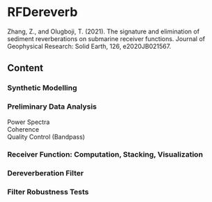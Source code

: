 # RFDereverb
Zhang, Z., and Olugboji, T. (2021). The signature and elimination of sediment reverberations on submarine receiver functions. Journal of Geophysical Research: Solid Earth, 126, e2020JB021567.

## Content

### Synthetic Modelling


### Preliminary Data Analysis
Power Spectra\
Coherence\
Quality Control (Bandpass)

### Receiver Function: Computation, Stacking, Visualization


### Dereverberation Filter


### Filter Robustness Tests
